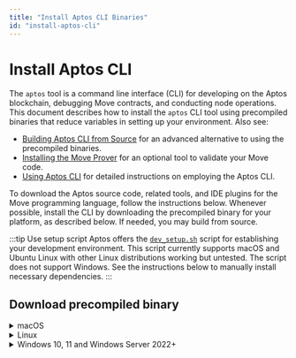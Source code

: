 ```yaml
---
title: "Install Aptos CLI Binaries"
id: "install-aptos-cli"
---
```


# Install Aptos CLI

The `aptos` tool is a command line interface (CLI) for developing on the Aptos blockchain, debugging Move contracts, and conducting node operations. This document describes how to install the `aptos` CLI tool using precompiled binaries that reduce variables in setting up your environment. Also see:

* [Building Aptos CLI from Source](../build-from-source.md) for an advanced alternative to using the precompiled binaries.
* [Installing the Move Prover](../install-move-prover.md) for an optional tool to validate your Move code.
* [Using Aptos CLI](use-aptos-cli.md) for detailed instructions on employing the Aptos CLI.

To download the Aptos source code, related tools, and IDE plugins for the Move programming language, follow the instructions below. Whenever possible, install the CLI by downloading the precompiled binary for your platform, as described below. If needed, you may build from source.

:::tip Use setup script
Aptos offers the [`dev_setup.sh`](https://github.com/aptos-labs/aptos-core/blob/main/scripts/dev_setup.sh) script for establishing your development environment. This script currently supports macOS and Ubuntu Linux with other Linux distributions working but untested. The script does not support Windows. See the instructions below to manually install necessary dependencies. 
:::

## Download precompiled binary
<details>
<summary>macOS</summary>

### macOS
:::tip
These instructions have been tested on macOS Monterey (12.6)
:::


1. Go to the [Aptos CLI Release](https://github.com/aptos-labs/aptos-core/releases?q=cli&expanded=true) list.
1. Click the **Assets** expandable menu for the latest release. 
1. You will see the zip files with the filename of the format: `aptos-cli-<version>-<platform>`. These are the platform-specific pre-compiled binaries of the CLI. Download the zip file for your platform, dismissing any warnings.
1. Unzip the downloaded file. This will extract the `aptos` CLI binary file into your default downloads folder. For example, on macOS it is the `~/Downloads` folder.
1. Move this extracted `aptos` binary file into your preferred local folder. For example, place it in the `~/bin/aptos` folder on macOS to make it accessible from the command line.

   :::tip Upgrading? Remember to look in the default download folder
   When you update the CLI binary with the latest version, note that the newer version binary will be downloaded to your default Downloads folder. Remember to move this newer version binary from the Downloads folder to the `~/bin/aptos` folder to update and overwrite the older version.
:::

1. Make the `~/bin/aptos` directory executable by running this command: `chmod +x ~/bin/aptos`
1. Follow the simple steps recommended by the Apple support in [Open a Mac app from an unidentified developer](https://support.apple.com/guide/mac-help/open-a-mac-app-from-an-unidentified-developer-mh40616/mac) to remove the "unknown developer" blocker.
1. Type `~/bin/aptos help` to read help instructions.
1. Add `~/bin` to your path in your `.bashrc` or `.zshrc` file for future use.

</details>

<details>
<summary>Linux</summary>

### Linux
:::tip
These instructions have been tested on Ubuntu 20.04.
:::

1. Go to the [Aptos CLI release page](https://github.com/aptos-labs/aptos-core/releases?q=cli&expanded=true).
1. Click the **Assets** expandable menu for the latest release. 
1. You will see the zip files with the filename of the format: `aptos-cli-<version>-<platform>`. These are the platform-specific pre-compiled binaries of the CLI. Download the zip file for your platform, dismissing any warnings.
1. Unzip the downloaded file. This will extract the `aptos` CLI binary file into your default downloads folder. 
1. Move this extracted `aptos` binary file into your preferred local folder. 

   :::tip Upgrading? Remember to look in the default download folder
   When you update the CLI binary with the latest version, note that the newer version binary will be downloaded to your default Downloads folder. Remember to move this newer version binary from the Downloads folder to `~/bin/aptos` folder (overwriting the older version).
   :::

1. Make this `~/bin/aptos` an executable by running this command:
    - `chmod +x ~/bin/aptos`.
1. Type `~/bin/aptos help` to read help instructions.
1. Add `~/bin` to your path in your `.bashrc` or `.zshrc` file for future use.

</details>

<details>
<summary>Windows 10, 11 and Windows Server 2022+</summary>

### Windows 10, 11 and Windows Server 2022+

:::tip
These instructions have been tested on Windows 11 and Windows Server 2022. Windows support is new and some features may be not complete. Open [Github issues](https://github.com/aptos-labs/aptos-core/issues) for bugs.
:::

1. Go to the [Aptos CLI release page](https://github.com/aptos-labs/aptos-core/releases?q=cli&expanded=true).
1. Click the **Assets** expandable menu for the latest release. 
1. You will see the zip files with the filename of the format: `aptos-cli-<version>-<platform>`. These are the platform-specific pre-compiled binaries of the CLI. Download the zip file for your platform, dismissing any warnings.
1. Unzip the downloaded file. This will extract the `aptos` CLI binary file into your default downloads folder. For example, on Windows it is the `\Users\user\Downloads` folder.
1. Move this extracted `aptos` binary file into your preferred local folder.
   :::tip Upgrading? Remember to look in the default download folder
   When you update the CLI binary with the latest version, note that the newer version binary will be downloaded to your default Downloads folder. Remember to move this newer version binary from the Downloads folder to your preferred location.
   :::
1. Open a powershell terminal via the windows start menu
1. In the powershell terminal, you can get help instructions by running the command with help.  For example ` .\Downloads\aptos-cli-0.3.5-Windows-x86_64\aptos.exe help` to read help instructions.

</details>
